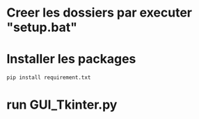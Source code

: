 # Creer les dossiers par executer "setup.bat"
# Installer les packages
`pip install requirement.txt`
# run GUI_Tkinter.py
